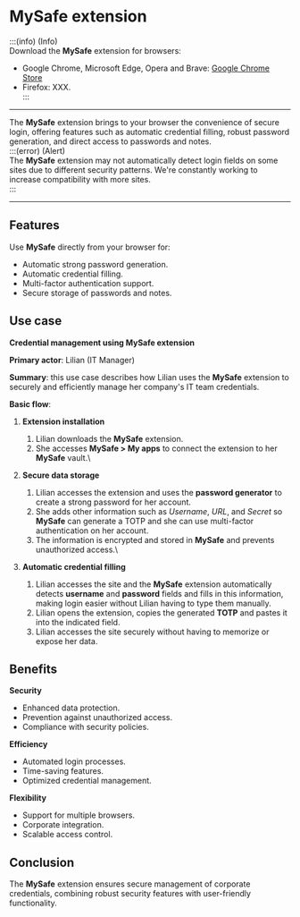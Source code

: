 # MySafe extension

:::(info) (Info)\
Download the **MySafe** extension for browsers:

* Google Chrome, Microsoft Edge, Opera and Brave: [Google Chrome Store](https://chrome.google.com/webstore/detail/my-safe/)
* Firefox: XXX.\
  :::

***

The **MySafe** extension brings to your browser the convenience of secure login, offering features such as automatic credential filling, robust password generation, and direct access to passwords and notes.\
:::(error) (Alert)\
The **MySafe** extension may not automatically detect login fields on some sites due to different security patterns. We're constantly working to increase compatibility with more sites.\
:::

***

## Features

Use **MySafe** directly from your browser for:

* Automatic strong password generation.
* Automatic credential filling.
* Multi-factor authentication support.
* Secure storage of passwords and notes.

## Use case

**Credential management using MySafe extension**

**Primary actor**: Lilian (IT Manager)

**Summary**: this use case describes how Lilian uses the **MySafe** extension to securely and efficiently manage her company's IT team credentials.

**Basic flow**:

1. **Extension installation**
   1. Lilian downloads the **MySafe** extension.
   2. She accesses **MySafe > My apps** to connect the extension to her **MySafe** vault.\

2. **Secure data storage**
   1. Lilian accesses the extension and uses the **password generator** to create a strong password for her account.
   2. She adds other information such as _Username_, _URL_, and _Secret_ so **MySafe** can generate a TOTP and she can use multi-factor authentication on her account.
   3. The information is encrypted and stored in **MySafe** and prevents unauthorized access.\

3. **Automatic credential filling**
   1. Lilian accesses the site and the **MySafe** extension automatically detects **username** and **password** fields and fills in this information, making login easier without Lilian having to type them manually.
   2. Lilian opens the extension, copies the generated **TOTP** and pastes it into the indicated field.
   3. Lilian accesses the site securely without having to memorize or expose her data.

## Benefits

**Security**

* Enhanced data protection.
* Prevention against unauthorized access.
* Compliance with security policies.

**Efficiency**

* Automated login processes.
* Time-saving features.
* Optimized credential management.

**Flexibility**

* Support for multiple browsers.
* Corporate integration.
* Scalable access control.

## Conclusion

The **MySafe** extension ensures secure management of corporate credentials, combining robust security features with user-friendly functionality.
